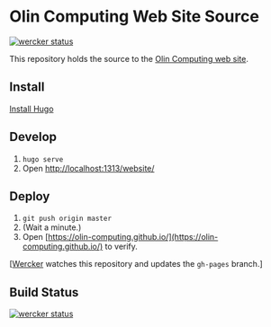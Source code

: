 # Olin Computing Web Site Source
[![wercker status](https://app.wercker.com/status/f23da8de2ca418aa475fb60560c5182a/s/master "wercker status")](https://app.wercker.com/project/byKey/f23da8de2ca418aa475fb60560c5182a)

This repository holds the source to the [Olin Computing web site](https://olin-computing.github.io/website/).

## Install

[Install Hugo](https://gohugo.io/overview/installing/)

## Develop

1. `hugo serve`
2. Open [http://localhost:1313/website/](http://localhost:1313/website/)

## Deploy

1. `git push origin master`
2. (Wait a minute.)
3. Open [https://olin-computing.github.io/](https://olin-computing.github.io/) to verify.

[[Wercker](https://app.wercker.com/osteele/website/runs) watches this repository and updates the `gh-pages` branch.]

## Build Status
[![wercker status](https://app.wercker.com/status/f23da8de2ca418aa475fb60560c5182a/m/master "wercker status")](https://app.wercker.com/project/byKey/f23da8de2ca418aa475fb60560c5182a)
